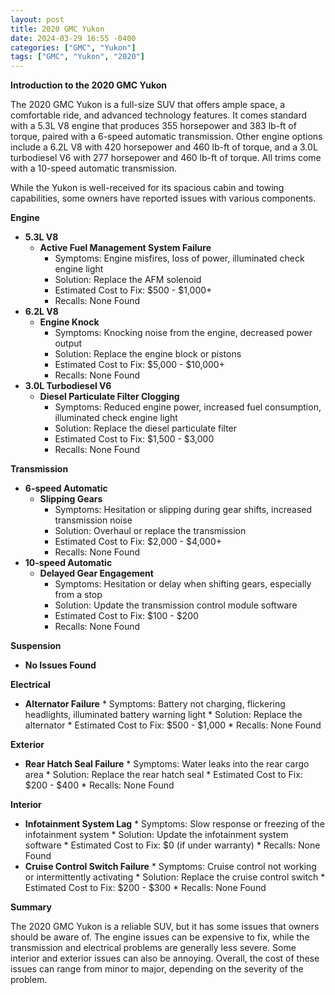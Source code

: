 ```yaml
---
layout: post
title: 2020 GMC Yukon
date: 2024-03-29 16:55 -0400
categories: ["GMC", "Yukon"]
tags: ["GMC", "Yukon", "2020"]
---
```

**Introduction to the 2020 GMC Yukon**

The 2020 GMC Yukon is a full-size SUV that offers ample space, a comfortable ride, and advanced technology features. It comes standard with a 5.3L V8 engine that produces 355 horsepower and 383 lb-ft of torque, paired with a 6-speed automatic transmission. Other engine options include a 6.2L V8 with 420 horsepower and 460 lb-ft of torque, and a 3.0L turbodiesel V6 with 277 horsepower and 460 lb-ft of torque. All trims come with a 10-speed automatic transmission.

While the Yukon is well-received for its spacious cabin and towing capabilities, some owners have reported issues with various components.

**Engine**

* **5.3L V8**
    * **Active Fuel Management System Failure**
        * Symptoms: Engine misfires, loss of power, illuminated check engine light
        * Solution: Replace the AFM solenoid
        * Estimated Cost to Fix: $500 - $1,000+
        * Recalls: None Found
* **6.2L V8**
    * **Engine Knock**
        * Symptoms: Knocking noise from the engine, decreased power output
        * Solution: Replace the engine block or pistons
        * Estimated Cost to Fix: $5,000 - $10,000+
        * Recalls: None Found
* **3.0L Turbodiesel V6**
    * **Diesel Particulate Filter Clogging**
        * Symptoms: Reduced engine power, increased fuel consumption, illuminated check engine light
        * Solution: Replace the diesel particulate filter
        * Estimated Cost to Fix: $1,500 - $3,000
        * Recalls: None Found

**Transmission**

* **6-speed Automatic**
    * **Slipping Gears**
        * Symptoms: Hesitation or slipping during gear shifts, increased transmission noise
        * Solution: Overhaul or replace the transmission
        * Estimated Cost to Fix: $2,000 - $4,000+
        * Recalls: None Found
* **10-speed Automatic**
    * **Delayed Gear Engagement**
        * Symptoms: Hesitation or delay when shifting gears, especially from a stop
        * Solution: Update the transmission control module software
        * Estimated Cost to Fix: $100 - $200
        * Recalls: None Found

**Suspension**

* **No Issues Found**

**Electrical**

* **Alternator Failure**
        * Symptoms: Battery not charging, flickering headlights, illuminated battery warning light
        * Solution: Replace the alternator
        * Estimated Cost to Fix: $500 - $1,000
        * Recalls: None Found

**Exterior**

* **Rear Hatch Seal Failure**
        * Symptoms: Water leaks into the rear cargo area
        * Solution: Replace the rear hatch seal
        * Estimated Cost to Fix: $200 - $400
        * Recalls: None Found

**Interior**

* **Infotainment System Lag**
        * Symptoms: Slow response or freezing of the infotainment system
        * Solution: Update the infotainment system software
        * Estimated Cost to Fix: $0 (if under warranty)
        * Recalls: None Found
* **Cruise Control Switch Failure**
        * Symptoms: Cruise control not working or intermittently activating
        * Solution: Replace the cruise control switch
        * Estimated Cost to Fix: $200 - $300
        * Recalls: None Found

**Summary**

The 2020 GMC Yukon is a reliable SUV, but it has some issues that owners should be aware of. The engine issues can be expensive to fix, while the transmission and electrical problems are generally less severe. Some interior and exterior issues can also be annoying. Overall, the cost of these issues can range from minor to major, depending on the severity of the problem.
